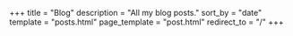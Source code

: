 +++
title = "Blog"
description = "All my blog posts."
sort_by = "date"
template = "posts.html"
page_template = "post.html"
redirect_to = "/"
+++
